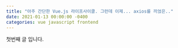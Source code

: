 ```yaml
---
title: "아주 간단한 Vue.js 라이프사이클. 그런데 이제... axios를 끼얹은.."
date: 2021-01-13 00:00:00 -0400
categories: vue javascript frontend
---
```


첫번째 글 입니다.
